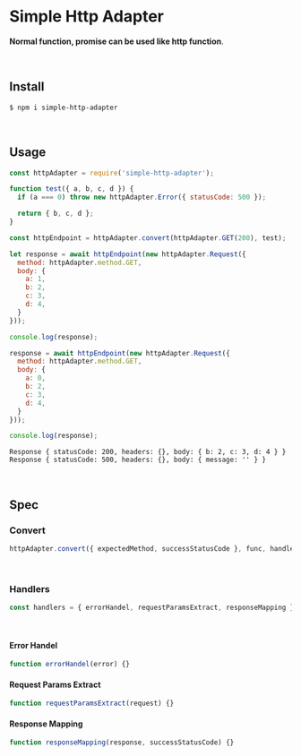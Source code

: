 # Simple Http Adapter

**Normal function, promise can be used like http function**.

​    

## Install

```shell
$ npm i simple-http-adapter
```

​    

## Usage

```js
const httpAdapter = require('simple-http-adapter');

function test({ a, b, c, d }) {
  if (a === 0) throw new httpAdapter.Error({ statusCode: 500 });

  return { b, c, d };
}

const httpEndpoint = httpAdapter.convert(httpAdapter.GET(200), test);

let response = await httpEndpoint(new httpAdapter.Request({
  method: httpAdapter.method.GET,
  body: {
    a: 1,
    b: 2,
    c: 3,
    d: 4,
  }
}));

console.log(response);

response = await httpEndpoint(new httpAdapter.Request({
  method: httpAdapter.method.GET,
  body: {
    a: 0,
    b: 2,
    c: 3,
    d: 4,
  }
}));

console.log(response);

```

```shell
Response { statusCode: 200, headers: {}, body: { b: 2, c: 3, d: 4 } }
Response { statusCode: 500, headers: {}, body: { message: '' } }
```

​    

## Spec

### Convert

```js
httpAdapter.convert({ expectedMethod, successStatusCode }, func, handlers = handler);
```

​    

### Handlers

```js
const handlers = { errorHandel, requestParamsExtract, responseMapping };
```

​    

#### Error Handel

```js
function errorHandel(error) {}
```

#### Request Params Extract

```js
function requestParamsExtract(request) {}
```

#### Response Mapping

```js
function responseMapping(response, successStatusCode) {}
```
